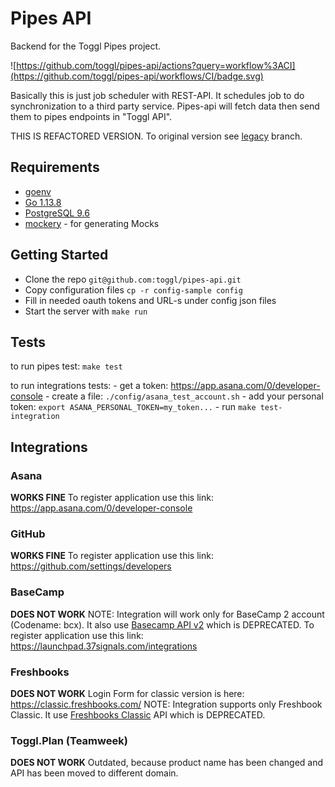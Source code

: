 # Pipes API

Backend for the Toggl Pipes project.

![https://github.com/toggl/pipes-api/actions?query=workflow%3ACI](https://github.com/toggl/pipes-api/workflows/CI/badge.svg)

Basically this is just job scheduler with REST-API. 
It schedules job to do synchronization to a third party service.
Pipes-api will fetch data then send them to pipes endpoints in "Toggl API".

THIS IS REFACTORED VERSION. To original version see [legacy](https://github.com/toggl/pipes-api/tree/legacy) branch.

## Requirements

* [goenv](https://github.com/syndbg/goenv)
* [Go 1.13.8](http://golang.org/)
* [PostgreSQL 9.6](http://www.postgresql.org/)
* [mockery](https://github.com/syndbg/goenv) - for generating Mocks

## Getting Started

* Clone the repo `git@github.com:toggl/pipes-api.git`
* Copy configuration files `cp -r config-sample config`
* Fill in needed oauth tokens and URL-s under config json files
* Start the server with `make run`

## Tests
to run pipes test: `make test`

to run integrations tests:
	- get a token: https://app.asana.com/0/developer-console
	- create a file: `./config/asana_test_account.sh`
	- add your personal token: `export ASANA_PERSONAL_TOKEN=my_token...`
	- run `make test-integration`

## Integrations

### Asana

**WORKS FINE**
To register application use this link: https://app.asana.com/0/developer-console

### GitHub

**WORKS FINE**
To register application use this link: https://github.com/settings/developers

### BaseCamp

**DOES NOT WORK**
NOTE: Integration will work only for BaseCamp 2 account (Codename: bcx). It also use [Basecamp API v2](https://github.com/basecamp/bcx-api/) which is DEPRECATED.
To register application use this link: https://launchpad.37signals.com/integrations

### Freshbooks

**DOES NOT WORK**
Login Form for classic version is here: https://classic.freshbooks.com/
NOTE: Integration supports only Freshbook Classic. It use [Freshbooks Classic](https://www.freshbooks.com/classic-api) API which is DEPRECATED.

### Toggl.Plan (Teamweek)

**DOES NOT WORK**
Outdated, because product name has been changed and API has been moved to different domain.

